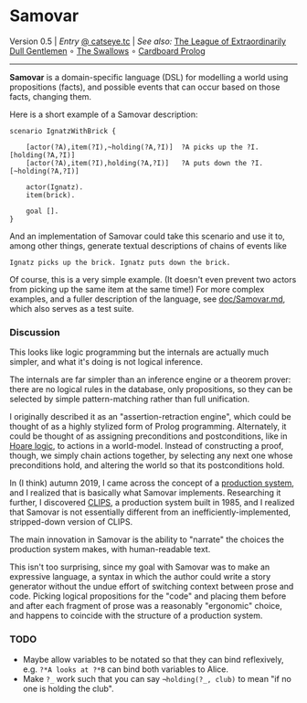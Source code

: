 Samovar
=======

Version 0.5 | _Entry_ [@ catseye.tc](https://catseye.tc/node/Samovar)
| _See also:_ [The League of Extraordinarily Dull Gentlemen](https://github.com/catseye/NaNoGenMo-Entries-2018/tree/master/league#readme)
∘ [The Swallows](https://github.com/catseye/The-Swallows#readme)
∘ [Cardboard Prolog](https://github.com/catseye/Cardboard-Prolog#readme)

- - - -

**Samovar** is a domain-specific language (DSL) for modelling a world using
propositions (facts), and possible events that can occur based on those facts,
changing them.

Here is a short example of a Samovar description:

    scenario IgnatzWithBrick {
      
        [actor(?A),item(?I),~holding(?A,?I)]  ?A picks up the ?I.   [holding(?A,?I)]
        [actor(?A),item(?I),holding(?A,?I)]   ?A puts down the ?I.  [~holding(?A,?I)]
    
        actor(Ignatz).
        item(brick).
    
        goal [].
    }

And an implementation of Samovar could take this scenario and use it to,
among other things, generate textual descriptions of chains of events like

    Ignatz picks up the brick. Ignatz puts down the brick.

Of course, this is a very simple example.  (It doesn't even prevent two
actors from picking up the same item at the same time!)  For more complex
examples, and a fuller description of the language, see
[doc/Samovar.md](doc/Samovar.md), which also serves as a test suite.

### Discussion

This looks like logic programming but the internals are actually much simpler,
and what it's doing is not logical inference.

The internals are far simpler than an inference engine or a theorem
prover: there are no logical rules in the database, only propositions, so
they can be selected by simple pattern-matching rather than full unification.

I originally described it as an "assertion-retraction engine", which could
be thought of as a highly stylized form of Prolog programming.  Alternately,
it could be thought of as assigning preconditions and postconditions, like
in [Hoare logic][], to actions in a world-model.  Instead of constructing a
proof, though, we simply chain actions together, by selecting any next one
whose preconditions hold, and altering the world so that its postconditions hold.

In (I think) autumn 2019, I came across the concept of a [production system][],
and I realized that is basically what Samovar implements.  Researching it
further, I discovered [CLIPS][], a production system built in 1985,
and I realized that Samovar is not essentially different from an
inefficiently-implemented, stripped-down version of CLIPS.

The main innovation in Samovar is the ability to "narrate" the choices the
production system makes, with human-readable text.

This isn't too surprising, since my goal with Samovar was to make an expressive
language, a syntax in which the author could write a story generator without
the undue effort of switching context between prose and code.  Picking logical
propositions for the "code" and placing them before and after each fragment of
prose was a reasonably "ergonomic" choice, and happens to coincide with the
structure of a production system.

[Hoare logic]: https://en.wikipedia.org/wiki/Hoare_logic
[production system]: https://en.wikipedia.org/wiki/Production_system_(computer_science)
[CLIPS]: https://en.wikipedia.org/wiki/CLIPS

### TODO

*   Maybe allow variables to be notated so that they can bind reflexively,
    e.g. `?*A looks at ?*B` can bind both variables to Alice.
*   Make `?_` work such that you can say `¬holding(?_, club)` to mean
    "if no one is holding the club".
